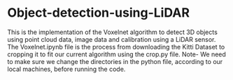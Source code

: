 # Object-detection-using-LiDAR
This is the implementation of the Voxelnet algorithm to detect 3D objects using point cloud data, image data and calibration using a LiDAR sensor. 
The Voxelnet.ipynb file is the process from downloading the Kitti Dataset to cropping it to fit our current algorithm using the crop.py file.
Note- We need to make sure we change the directories in the python file, according to our local machines, before running the code.
